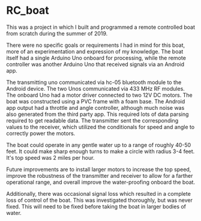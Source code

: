 # RC_boat
This was a project in which I built and programmed a remote controlled boat from scratch during the summer of 2019.

There were no specific goals or requirements I had in mind for this boat, more of an experimentation and expression of my knowledge.
The boat itself had a single Arduino Uno onboard for processing, while the remote controller was another Arduino Uno that received signals via an Android app.

The transmitting uno communicated via hc-05 bluetooth module to the Android device.  The two Unos communicated via 433 MHz RF modules.  The onboard Uno had a motor driver connected to two 12V DC motors.  The boat was constructed using a PVC frame with a foam base.  The Android app output had a throttle and angle controller, although much noise was also generated from the third party app.  This required lots of data parsing required to get readable data.  The transmitter sent the corresponding values to the receiver, which utilized the conditionals for speed and angle to correctly power the motors.

The boat could operate in any gentle water up to a range of roughly 40-50 feet.  It could make sharp enough turns to make a circle with radius 3-4 feet.  It's top speed was 2 miles per hour.

Future improvements are to install larger motors to increase the top speed, improve the robustness of the transmitter and receiver to allow for a farther operational range, and overall improve the water-proofing onboard the boat.

Additionally, there was occasional signal loss which resulted in a complete loss of control of the boat.  This was investigated thoroughly, but was never fixed.  This will need to be fixed before taking the boat in larger bodies of water.
